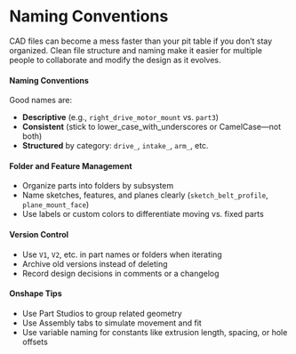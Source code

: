 # Naming Conventions

CAD files can become a mess faster than your pit table if you don’t stay organized. Clean file structure and naming make it easier for multiple people to collaborate and modify the design as it evolves.

#### Naming Conventions

Good names are:

* **Descriptive** (e.g., `right_drive_motor_mount` vs. `part3`)
* **Consistent** (stick to lower\_case\_with\_underscores or CamelCase—not both)
* **Structured** by category: `drive_`, `intake_`, `arm_`, etc.

#### Folder and Feature Management

* Organize parts into folders by subsystem
* Name sketches, features, and planes clearly (`sketch_belt_profile`, `plane_mount_face`)
* Use labels or custom colors to differentiate moving vs. fixed parts

#### Version Control

* Use `V1`, `V2`, etc. in part names or folders when iterating
* Archive old versions instead of deleting
* Record design decisions in comments or a changelog

#### Onshape Tips

* Use Part Studios to group related geometry
* Use Assembly tabs to simulate movement and fit
* Use variable naming for constants like extrusion length, spacing, or hole offsets
